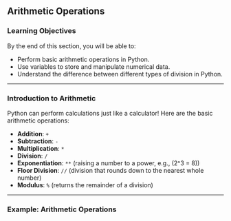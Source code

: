 ## Arithmetic Operations

### Learning Objectives
By the end of this section, you will be able to:
- Perform basic arithmetic operations in Python.
- Use variables to store and manipulate numerical data.
- Understand the difference between different types of division in Python.

---

### Introduction to Arithmetic
Python can perform calculations just like a calculator! Here are the basic arithmetic operations:

- **Addition**: `+`
- **Subtraction**: `-`
- **Multiplication**: `*`
- **Division**: `/`
- **Exponentiation**: `**` (raising a number to a power, e.g., \(2^3 = 8\))
- **Floor Division**: `//` (division that rounds down to the nearest whole number)
- **Modulus**: `%` (returns the remainder of a division)

---

### Example: Arithmetic Operations